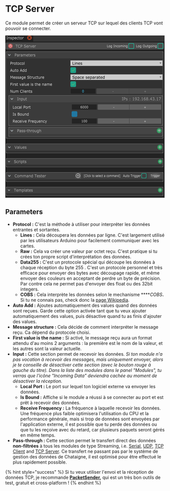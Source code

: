 # TCP Server

Ce module permet de créer un serveur TCP sur lequel des clients TCP vont pouvoir se connecter.

![](../../.gitbook/assets/tcpserver.png)

## Parameters

* **Protocol :** C'est la méthode à utiliser pour interpréter les données entrantes et sortantes.
  * **Lines :** Cela découpera les données par ligne. C'est largement utilisé par les utilisateurs Arduino pour facilement communiquer avec les cartes.
  * **Raw :** Cela va créer une valeur par octet reçu. C'est pratique si tu crées ton propre script d'interprétation des données.
  * **Data255 :** C'est un protocole spécial qui découpe les données à chaque réception du byte 255 . C'est un protocole personnel et très efficace pour envoyer des bytes avec découpage rapide, et même envoyer des couleurs en acceptant de perdre un byte de précision. Par contre cela ne permet pas d'envoyer des float ou des 32bit integers.
  * **COBS :** Cela interprète les données selon le mechanisme ****_COBS_**.** Si tu ne connais pas, check donc la [page Wikipedia](https://en.wikipedia.org/wiki/Consistent_Overhead_Byte_Stuffing).
* **Auto Add :** Ajoutes automatiquement des values quand des données sont reçues. Garde cette option activée tant que tu veux ajouter automatiquement des values, puis désactive quand tu as finis d'ajouter des values.
* **Message structure :** Cela décide de comment interpréter le message reçu. Ca dépend du protocole choisi.
* **First value is the name :** Si activé, le message reçu aura un format attendu d'au moins 2 arguments : la première est le nom de la valeur, et les autres sont la valeur actuelle.
* **Input :** Cette section permet de recevoir les données. _Si ton module n'a pas vocation à recevoir des messages, mais uniquement envoyer, alors je te conseille de désactiver cette section \(avec le bouton rouge à gauche du titre\). Dans la liste des modules dans le panel "Modules", tu verras que l'icône "Incoming Data" deviendra cachée au moment de désactiver la réception._
  * **Local Port :** Le port sur lequel ton logiciel externe va envoyer les données.
  * **Is Bound :** Affiche si le module a réussi à se connecter au port et est prêt à recevoir des données.
  * **Receive Frequency :** La fréquence à laquelle recevoir les données. Une fréquence plus faible optimisera l'utilisation du CPU et la performance générale, mais si trop de données sont envoyées par l'application externe, il est possible que tu perde des données ou que tu les reçoive avec du retard, car plusieurs paquets seront gérés en même temps.
* **Pass-through :** Cette section permet le transfert direct des données **non-filtrées** à tous les modules de type Streaming, i.e. [Serial](serial.md), [UDP](udp.md), [TCP Client](tcp-client.md) and [TCP Server](tcp-server.md). Ce transfert ne passant pas par le système de gestion des données de Chataigne, il est optimisé pour être effectué le plus rapidement possible.

{% hint style="success" %}
Si tu veux utiliser l'envoi et la réception de données TCP,  je recommande [**PacketSender**](https://packetsender.com/)**,** qui est un très bon outils de test, gratuit et cross-platform !
{% endhint %}

